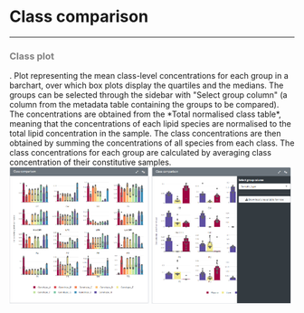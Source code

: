 Class comparison
=======================
---
<h3 style="color:gray">Class plot</h3>.  
Plot representing the mean class-level concentrations for each group in a barchart, over which box plots display the quartiles and the medians. The groups can be selected through the sidebar with "Select group column" (a column from the metadata table containing the groups to be compared).  
The concentrations are obtained from the *Total normalised class table*, meaning that the concentrations of each lipid species are normalised to the total lipid concentration in the sample. The class concentrations are then obtained by summing the concentrations of all species from each class.  
The class concentrations for each group are calculated by averaging class concentration of their constitutive samples.  

<img src="./img/visualise_lips_class_comparison_1.png" width="49%">
<img src="./img/visualise_lips_class_comparison_2.png" width="49%">
